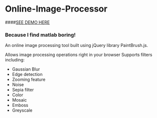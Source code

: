 # Online-Image-Processor
####[SEE DEMO HERE ](http://imagesimulator.webege.com/ "http://imagesimulator.webege.com") 


### Because I find matlab boring!

An online image processing tool built using jQuery library PaintBrush.js.

Allows image processing operations right in your browser
Supports filters including:

* Gaussian Blur
* Edge detection
* Zooming feature
* Noise
* Sepia filter
* Color
* Mosaic
* Emboss
* Greyscale


